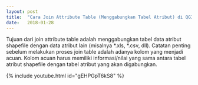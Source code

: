 ```yaml
---
layout: post
title:  "Cara Join Attribute Table (Menggabungkan Tabel Atribut) di QGIS"
date:   2018-01-28
---
```


<p class="intro"><span class="dropcap">T</span>ujuan dari join attribute table adalah menggabungkan tabel data atribut shapefile dengan data atribut lain (misalnya *.xls, *.csv, dll). Catatan penting sebelum melakukan proses join table adalah adanya kolom yang menjadi acuan. Kolom acuan harus memiliki informasi/nilai yang sama antara tabel atribut shapefile dengan tabel atribut yang akan digabungkan.</p>

{% include youtube.html id="gEHPGpT6kS8" %}
